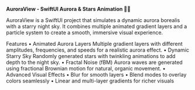 **AuroraView - SwiftUI Aurora & Stars Animation 🌌✨**

AuroraView is a SwiftUI project that simulates a dynamic aurora borealis with a starry night sky. 
It combines multiple animated gradient layers and a particle system to create a smooth, immersive visual experience.

Features
	•	Animated Aurora Layers
Multiple gradient layers with different amplitudes, frequencies, and speeds for a realistic aurora effect.
	•	Dynamic Starry Sky
Randomly generated stars with twinkling animations to add depth to the night sky.
	•	Fractal Noise (fBM)
Aurora waves are generated using fractional Brownian motion for natural, organic movement.
	•	Advanced Visual Effects
	•	Blur for smooth layers
	•	Blend modes to overlay colors seamlessly
	•	Linear and multi-layer gradients for richer visuals
